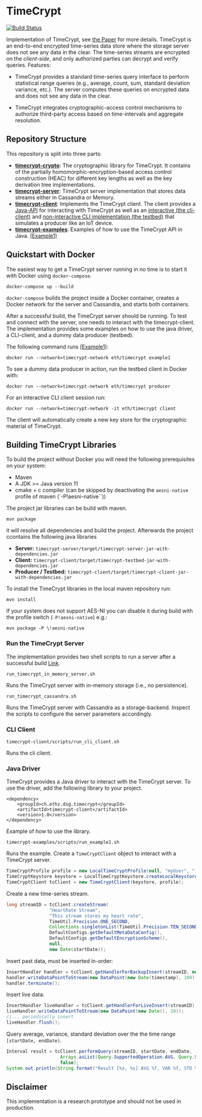 # TimeCrypt

[![Build Status](https://travis-ci.org/TimeCrypt/timecrypt.svg?branch=master)](https://travis-ci.org/TimeCrypt/timecrypt)

Implementation of TimeCrypt, see [the Paper](https://www.usenix.org/system/files/nsdi20-paper-burkhalter.pdf) for more details.
TimeCrypt is an end-to-end encrypted time-series data store where the storage server does not see any data in the clear.
The time-series streams are encrypted on the *client-side*, and only authorized parties can decrypt and verify queries.
Features:

- TimeCrypt provides a standard time-series query interface to perform statistical range queries (e.g., average, count, sum, standard deviation variance, etc.). The server computes these queries on encrypted data and does not see any data in the clear. 

- TimeCrypt integrates cryptographic-access control mechanisms to authorize third-party access based on time-intervals and aggregate resolution. 



## Repository Structure
This repository is split into three parts:
- [**timecrypt-crypto**](timecrypt-crypto): The cryptographic library for TimeCrypt. It contains of the partially homomorphic-encryption-based access control construction (HEAC) for different key lengths as well as the key derivation tree implementations.
- [**timecrypt-server**](timecrypt-server): TimeCrypt server implementation that stores data streams either in Cassandra or Memory. 
- [**timecrypt-client**](timecrypt-client): Implements the TimeCrypt client. The client provides a [Java-API](timecrypt-client/src/main/java/ch/ethz/dsg/timecrypt/TimeCryptClient.java) for interacting with TimeCrypt as well as an [interactive (the cli-client)](timecrypt-client/src/main/java/ch/ethz/dsg/timecrypt/CliClient.java) and [non-interactive CLI implementation (the testbed)](timecrypt-client/src/main/java/ch/ethz/dsg/timecrypt/TestBed.java) that simulates a producer like an IoT device.
- [**timecrypt-examples**](timecrypt-examples): Examples of how to use the TimeCrypt API in Java. [(Example1)](timecrypt-examples/src/main/java/ch/ethz/dsg/timecrypt/BasicTCUsage.java)



## Quickstart with Docker

The easiest way to get a TimeCrypt server running in no time is to start it with Docker using `docker-compose`.

```
docker-compose up --build
```

`docker-compose` builds the project inside a Docker container, creates a Docker network for the server and Cassandra, and starts both containers.

After a successful build, the TimeCrypt server should be running.
To test and connect with the server, one needs to interact with the timecrypt-client.
The implementation provides some examples on how to use the java driver, a CLI-client, and a dummy data producer (testbed).

The following command runs [(Example1)](timecrypt-examples/src/main/java/ch/ethz/dsg/timecrypt/BasicTCUsage.java):

```
docker run --network=timecrypt-network eth/timecrypt example1
```


To see a dummy data producer in action, run the testbed client in Docker with:

```
docker run --network=timecrypt-network eth/timecrypt producer
```

For an interactive CLI client session run:
```
docker run --network=timecrypt-network -it eth/timecrypt client
```
The client will automatically create a new key store for the cryptographic material of TimeCrypt.

## Building TimeCrypt Libraries
To build the project without Docker you will need the following prerequisites on your system:
- Maven
- A JDK >= Java version 11
- cmake + c compiler  (can be skipped by deactivating the `aesni-native` profile of maven (`-P!aesni-native``))

The project jar libraries can be build with maven.
```
mvn package
```
it will resolve all dependencies and build the project. Afterwards the project ccontains the following java libraries
 - **Server:** `timecrypt-server/target/timecrypt-server-jar-with-dependencies.jar`
 - **Client:** `timecrypt-client/target/timecrypt-testbed-jar-with-dependencies.jar`
 - **Producer / Testbed:** `timecrypt-client/target/timecrypt-client-jar-with-dependencies.jar`

To install the TimeCrypt libraries in the local maven repository run:
```
mvn install
```

If your system does not support AES-NI you can disable it during build with the profile switch (`-P!aesni-native`) e.g.:

```
mvn package -P \!aesni-native

```

### Run the TimeCrypt Server
The implementation provides two shell scripts to run a server after a successful build [Link](timecrypt-server/scripts).
```
run_timecrypt_in_memory_server.sh
```
Runs the TimeCrypt server with in-memory storage (i.e., no persistence). 
```
run_timecrypt_cassandra.sh
```
Runs the TimeCrypt server with Cassandra as a storage-backend. 
Inspect the scripts to configure the server parameters accordingly.


### CLI Client
```
timecrypt-client/scripts/run_cli_client.sh
```
Runs the cli client.


### Java Driver 
TimeCrypt provides a Java driver to interact with the TimeCrypt server.
To use the driver, add the following library to your project.
```
<dependency>
    <groupId>ch.ethz.dsg.timecrypt</groupId>
    <artifactId>timecrypt-client</artifactId>
    <version>1.0</version>
</dependency>
```
Example of how to use the library.
```
timecrypt-examples/scripts/run_example1.sh
```
Runs the example.
Create a `TimeCryptClient` object to interact with a TimeCrypt server.
```java 
TimeCryptProfile profile = new LocalTimeCryptProfile(null, "myUser", "..", SERVER_ADDRESS, SERVER_PORT);
TimeCryptKeystore keystore = LocalTimeCryptKeystore.createLocalKeystore(null, DUMMY_PASSWORD.toCharArray());
TimeCryptClient tcClient = new TimeCryptClient(keystore, profile);
```
Create a new time-series stream.
```java
long streamID = tcClient.createStream(
                "HeartRate Stream",
                "This stream stores my heart rate",
                TimeUtil.Precision.ONE_SECOND,
                Collections.singletonList(TimeUtil.Precision.TEN_SECONDS),
                DefaultConfigs.getDefaultMetaDataConfig(),
                DefaultConfigs.getDefaultEncryptionScheme(),
                null,
                new Date(startDate)); 
```
Insert past data, must be inserted in-order:
```java 
InsertHandler handler = tcClient.getHandlerForBackupInsert(streamID, new Date(startDate));
handler.writeDataPointToStream(new DataPoint(new Date(timestamp), 100));
handler.terminate();
```
Insert live data:
```java 
InsertHandler liveHandler = tcClient.getHandlerForLiveInsert(streamID);
liveHandler.writeDataPointToStream(new DataPoint(new Date(), 10));
//... periodically insert 
liveHandler.flush();
```
Query average, variance, standard deviation over the the time range `[startDate, endDate)`.
```java 
Interval result = tcClient.performQuery(streamID, startDate, endDate,
                    Arrays.asList(Query.SupportedOperation.AVG, Query.SupportedOperation.VAR, Query.SupportedOperation.STD),
                    false);
System.out.println(String.format("Result [%s, %s] AVG %f, VAR %f, STD %f", x.getFrom(), x.getTo(), x.getValueAt(0), x.getValueAt(1), x.getValueAt(2)));
```

## Disclaimer
This implementation is a research prototype and should not be used in production.

